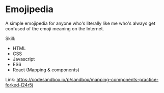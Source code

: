 # Emojipedia
A simple emojipedia for anyone who's literally like me who's always get confused of the emoji meaning on the Internet.

Skill:
- HTML
- CSS
- Javascript
- ES6
- React (Mapping & components)

Link: https://codesandbox.io/p/sandbox/mapping-components-practice-forked-l24r5j

